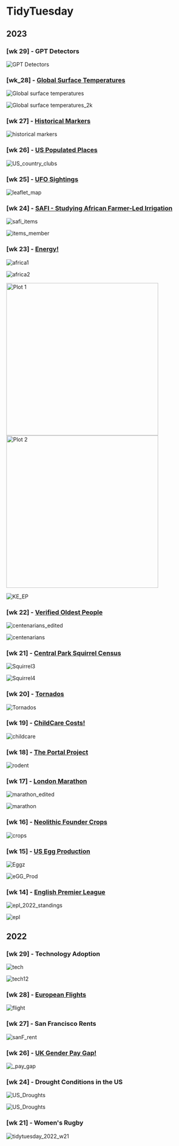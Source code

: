 # TidyTuesday 

## 2023

### [wk 29] - GPT Detectors

![GPT Detectors](https://github.com/manassehoduor/TidyTuesday/assets/20558188/e4e00716-2480-4aa5-b4ba-854c5c080132)

### [wk_28] - [Global Surface Temperatures](https://github.com/manassehoduor/TidyTuesday/tree/main/2023/wk_28)

![Global surface temperatures](https://github.com/manassehoduor/TidyTuesday/assets/20558188/beed22c0-1995-4c7e-9109-99e3d267ad36)

![Global surface temperatures_2k](https://github.com/manassehoduor/TidyTuesday/assets/20558188/d67a6c49-ec36-4e55-87b4-02125bb732ec)

### [wk 27] - [Historical Markers](https://github.com/manassehoduor/TidyTuesday/tree/main/2023/wk_27)

![historical markers](https://github.com/manassehoduor/TidyTuesday/assets/20558188/2d9d1b3c-14af-4ae9-b98f-331c3dba474b)

### [wk 26] - [US Populated Places](https://github.com/manassehoduor/TidyTuesday/tree/main/2023/wk_26)

![US_country_clubs](https://github.com/manassehoduor/TidyTuesday/assets/20558188/61c9b85e-2a55-4fbf-963c-01dbed462a58)

### [wk 25] - [UFO Sightings](https://github.com/manassehoduor/TidyTuesday/tree/main/2023/wk_25)

![leaflet_map](https://github.com/manassehoduor/TidyTuesday/assets/20558188/b2329cfb-934a-406d-8f06-9e90443027aa)


### [wk 24] - [SAFI - Studying African Farmer-Led Irrigation](https://github.com/manassehoduor/TidyTuesday/tree/main/2023/wk_24)

![safi_items](https://github.com/manassehoduor/TidyTuesday/assets/20558188/cf7cefaf-1724-4c69-8ec1-07c6367d4088)

![items_member](https://github.com/manassehoduor/TidyTuesday/assets/20558188/4cf0d93d-b3de-4286-a341-38d2ff2313aa)

### [wk 23] - [Energy!](https://github.com/manassehoduor/TidyTuesday/tree/main/2023/wk_23)

![africa1](https://github.com/manassehoduor/TidyTuesday/assets/20558188/37f34a29-04e4-4c8e-a124-3711c1803f43)

![africa2](https://github.com/manassehoduor/TidyTuesday/assets/20558188/09ed7932-8a1e-43d7-948a-d1ab7667a4d9)

<div>
    <img src="https://github.com/manassehoduor/TidyTuesday/assets/20558188/4ad59d23-4987-4699-8176-1a5be51cc8bb" alt="Plot 1" width="400"/>
    <img src="https://github.com/manassehoduor/TidyTuesday/assets/20558188/0943fc83-970a-4cd7-be57-83531235a0b6" alt="Plot 2" width="400"/>
</div>

![KE_EP](https://github.com/manassehoduor/TidyTuesday/assets/20558188/f5f29699-5102-495e-92a5-454a236cc085)

###  [wk 22] - [Verified Oldest People](https://github.com/manassehoduor/TidyTuesday/tree/main/2023/wk_22)

![centenarians_edited](https://github.com/manassehoduor/TidyTuesday/assets/20558188/dd384b45-2afa-40bb-bbba-d7bb6fe2eb34)

![centenarians](https://github.com/manassehoduor/TidyTuesday/assets/20558188/eedc03a4-a566-457b-8f75-f2967387426d)

###  [wk 21] - [Central Park Squirrel Census](https://github.com/manassehoduor/TidyTuesday/tree/main/2023/wk_21)

![Squirrel3](https://github.com/manassehoduor/TidyTuesday/assets/20558188/fca44c50-0248-4a78-b57c-1b029571b744)

![Squirrel4](https://github.com/manassehoduor/TidyTuesday/assets/20558188/907ac134-b4c3-4dd2-9d02-bd4eaecc419e)

###  [wk 20] - [Tornados](https://github.com/manassehoduor/TidyTuesday/tree/main/2023/wk_20)

![Tornados](https://github.com/manassehoduor/TidyTuesday/assets/20558188/88f83772-cc22-4f5f-bad7-8208602d41b2)

###  [wk 19] - [ChildCare Costs!](https://github.com/manassehoduor/TidyTuesday/tree/main/2023/wk_19)

![childcare](https://user-images.githubusercontent.com/20558188/237049281-6a22b59c-51b7-46d6-8ad3-6cb5cd0a1fea.png)

### [wk 18] - [The Portal Project](https://github.com/manassehoduor/TidyTuesday/tree/main/2023/wk_18)

![rodent](https://user-images.githubusercontent.com/20558188/235680512-6f48cfaa-adb5-4857-a9e6-f1397aea104b.png)

### [wk 17] - [London Marathon](https://github.com/manassehoduor/TidyTuesday/tree/main/2023/wk_17)

![marathon_edited](https://user-images.githubusercontent.com/20558188/234508870-df0a6b0b-31c0-4c0e-9a73-8778fd3a1fbf.png)

![marathon](https://user-images.githubusercontent.com/20558188/234387194-ee40ccb4-9f61-43e4-bfae-87c723a91cf7.png)

### [wk 16] - [Neolithic Founder Crops](https://github.com/manassehoduor/TidyTuesday/tree/main/2023/wk_16)

![crops](https://user-images.githubusercontent.com/20558188/233631622-e38a39b3-40e7-418b-a2b0-29acfa616f08.png)

### [wk 15] - [US Egg Production](https://github.com/manassehoduor/TidyTuesday/tree/main/2023/wk_15)

![Eggz](https://user-images.githubusercontent.com/20558188/231898960-1d6ab3fa-5d68-45fb-93c8-eff65d5af15f.png)

![eGG_Prod](https://user-images.githubusercontent.com/20558188/231865790-52a5ccba-79ba-4dfb-b97c-7d7f7fc1b69e.png)

### [wk 14] - [English Premier League](https://github.com/manassehoduor/TidyTuesday/tree/main/2023/wk_14)

![epl_2022_standings](https://user-images.githubusercontent.com/20558188/230353382-143ed80f-fc44-418e-9be9-840762344658.png)

![epl](https://user-images.githubusercontent.com/20558188/230353392-f3f584e6-3622-4d94-8bba-e2abb038b4e2.png)

## 2022

### [wk 29] - Technology Adoption

![tech](https://user-images.githubusercontent.com/20558188/181265845-98053ebe-3c8f-4bd4-a527-f77b85195bc9.png)

![tech12](https://user-images.githubusercontent.com/20558188/181429349-35129f33-75d5-4187-b1b8-766b11519336.gif)

### [wk 28] - [European Flights](https://github.com/manassehoduor/TidyTuesday/tree/main/2022/wk_28)

![flight](https://user-images.githubusercontent.com/20558188/180727017-d559a8d1-e8cd-4d45-8020-1dc5e95747b3.png)

### [wk 27] - San Francisco Rents

![sanF_rent](https://user-images.githubusercontent.com/20558188/177530216-aab5abf4-da6d-47a0-bcac-3bb2f9bb9c0e.png)

### [wk 26] - [UK Gender Pay Gap!](https://github.com/manassehoduor/TidyTuesday/tree/main/2022/wk_26)

![_pay_gap](https://user-images.githubusercontent.com/20558188/176538881-68ca2d92-ea08-4f40-b564-8ee1c775db10.png)

### [wk 24] - Drought Conditions in the US
![US_Droughts](https://user-images.githubusercontent.com/20558188/174137963-65677a6c-b9ef-442e-9f02-c700a1576c1f.png)

![US_Droughts](https://user-images.githubusercontent.com/20558188/174137969-a9a3574d-8fc3-49c8-98d6-ca1ae6c32701.gif)


### [wk 21] - Women's Rugby
![tidytuesday_2022_w21](https://user-images.githubusercontent.com/20558188/170564078-ac55784b-846c-4206-b2ef-93fe1f2e12de.png)


